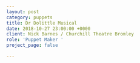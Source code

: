 ```yaml
---
layout: post
category: puppets
title: Dr Dolittle Musical
date: 2018-10-27 23:00:00 +0000
client: Nick Barnes / Churchill Theatre Bromley
role: 'Puppet Maker '
project_page: false

---
```


